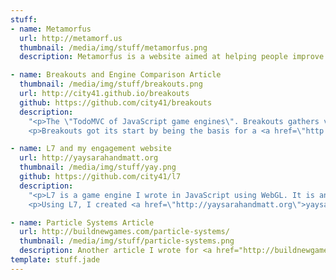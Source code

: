 ```yaml
---
stuff:
- name: Metamorfus
  url: http://metamorf.us
  thumbnail: /media/img/stuff/metamorfus.png
  description: Metamorfus is a website aimed at helping people improve their social skills. I have teamed up with my sister-in-law who is a psychologist who specializes in anxiety. Together we are creating a site that we feel will really help and hopefully revolutionize how people reduce their anxiety and improve themselves. The site is being written in NodeJS using Restify on the backend, and AngularJS on the frontend. Stay tuned, we expect to open it in early 2014.

- name: Breakouts and Engine Comparison Article
  thumbnail: /media/img/stuff/breakouts.png
  url: http://city41.github.io/breakouts
  github: https://github.com/city41/breakouts
  description: 
    "<p>The \"TodoMVC of JavaScript game engines\". Breakouts gathers various implementations of the game Breakout in different JavaScript game engines. It enables people to explore and play with different engines to see which one fits them best.</p>
    <p>Breakouts got its start by being the basis for a <a href=\"http://buildnewgames.com/game-engine-comparison/\">game engine comparison article</a> that I wrote for <a href=\"http://buildnewgames.com\">buildnewgames.com</a></p>"

- name: L7 and my engagement website
  url: http://yaysarahandmatt.org
  thumbnail: /media/img/stuff/yay.png
  github: https://github.com/city41/l7
  description: 
    "<p>L7 is a game engine I wrote in JavaScript using WebGL. It is an experimental, low-res, \"2D voxel\" engine.</p>
    <p>Using L7, I created <a href=\"http://yaysarahandmatt.org\">yaysarahandmatt.org</a>, which celebrates my wife and I getting engaged</p>"

- name: Particle Systems Article
  url: http://buildnewgames.com/particle-systems/
  thumbnail: /media/img/stuff/particle-systems.png
  description: Another article I wrote for <a href="http://buildnewgames.com">buildnewgames.com</a>. This one goes into details of how to create particle systems from the ground up. It includes an interactive particle editor I wrote called <a href="http://github.com/city41/particle.js">particle.js</a>
template: stuff.jade
---
```

